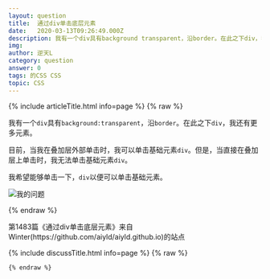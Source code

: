 ```yaml
---
layout: question
title:  通过div单击底层元素
date:   2020-03-13T09:26:49.000Z
description: 我有一个div具有background transparent，沿border。在此之下div，我还有更多元素。目前，当我在叠加层外部单击时，我可以单...
img: 
author: 逆天L
category: question
answer: 0
tags: 的CSS CSS
topic: CSS
---
```

<div class="article-root">
  <div class="article">
    {% include articleTitle.html info=page %}
    {% raw %}
    <div class="article-content"><p><font style="vertical-align: inherit;"><font style="vertical-align: inherit;">我有一个</font></font><code>div</code><font style="vertical-align: inherit;"><font style="vertical-align: inherit;">具有</font></font><code>background:transparent</code><font style="vertical-align: inherit;"><font style="vertical-align: inherit;">，沿</font></font><code>border</code><font style="vertical-align: inherit;"><font style="vertical-align: inherit;">。</font><font style="vertical-align: inherit;">在此之下</font></font><code>div</code><font style="vertical-align: inherit;"><font style="vertical-align: inherit;">，我还有更多元素。</font></font></p>

<p><font style="vertical-align: inherit;"><font style="vertical-align: inherit;">目前，当我在叠加层外部单击时，我可以单击基础元素</font></font><code>div</code><font style="vertical-align: inherit;"><font style="vertical-align: inherit;">。</font><font style="vertical-align: inherit;">但是，当直接在叠加层上单击时，我无法单击基础元素</font></font><code>div</code><font style="vertical-align: inherit;"><font style="vertical-align: inherit;">。</font></font></p>

<p><font style="vertical-align: inherit;"><font style="vertical-align: inherit;">我希望能够单击一下，</font></font><code>div</code><font style="vertical-align: inherit;"><font style="vertical-align: inherit;">以便可以单击基础元素。</font></font></p>

<p><img src="https://www.samyoc.com//uploads/users/7775/images/thumbnails/1584091482422.png" data-src="https://www.samyoc.com//uploads/users/7775/images/1584091482422.png" alt="我的问题"></p></div>
    {% endraw %}
  </div>
  <p class="winter_mark">第1483篇《通过div单击底层元素》来自Winter(https://github.com/aiyld/aiyld.github.io)的站点</p>
  <div class="discuss-wrapper">
    {% include discussTitle.html info=page %}
    {% raw %}
    
    {% endraw %}
  </div>
<div>
